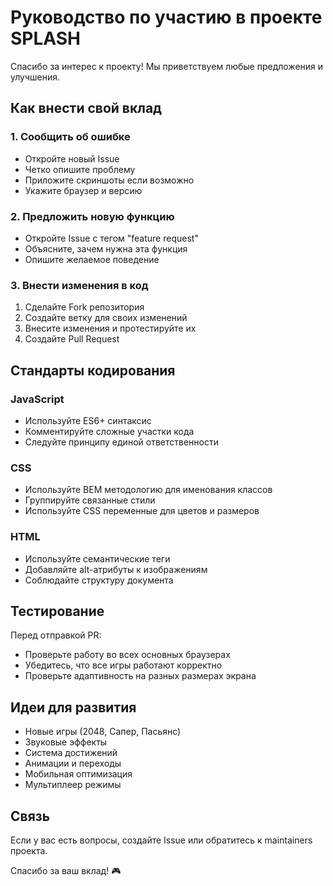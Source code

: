 # Руководство по участию в проекте SPLASH

Спасибо за интерес к проекту! Мы приветствуем любые предложения и улучшения.

## Как внести свой вклад

### 1. Сообщить об ошибке
- Откройте новый Issue
- Четко опишите проблему
- Приложите скриншоты если возможно
- Укажите браузер и версию

### 2. Предложить новую функцию
- Откройте Issue с тегом "feature request"
- Объясните, зачем нужна эта функция
- Опишите желаемое поведение

### 3. Внести изменения в код
1. Сделайте Fork репозитория
2. Создайте ветку для своих изменений
3. Внесите изменения и протестируйте их
4. Создайте Pull Request

## Стандарты кодирования

### JavaScript
- Используйте ES6+ синтаксис
- Комментируйте сложные участки кода
- Следуйте принципу единой ответственности

### CSS
- Используйте BEM методологию для именования классов
- Группируйте связанные стили
- Используйте CSS переменные для цветов и размеров

### HTML
- Используйте семантические теги
- Добавляйте alt-атрибуты к изображениям
- Соблюдайте структуру документа

## Тестирование

Перед отправкой PR:
- Проверьте работу во всех основных браузерах
- Убедитесь, что все игры работают корректно
- Проверьте адаптивность на разных размерах экрана

## Идеи для развития

- Новые игры (2048, Сапер, Пасьянс)
- Звуковые эффекты
- Система достижений
- Анимации и переходы
- Мобильная оптимизация
- Мультиплеер режимы

## Связь

Если у вас есть вопросы, создайте Issue или обратитесь к maintainers проекта.

Спасибо за ваш вклад! 🎮
